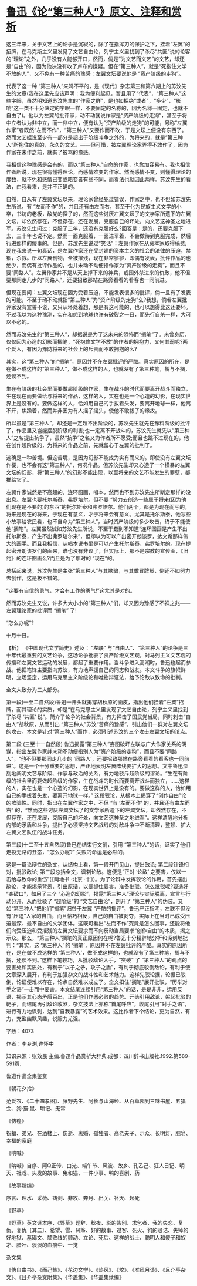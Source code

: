 # [鲁迅《论“第三种人”》原文、注释和赏析](https://www.vrrw.net/wx/9642.html)

这三年来，关于文艺上的论争是沉寂的，除了在指挥刀的保护之下，挂着“左翼”的招牌，在马克斯主义里发见了文艺自由论，列宁主义里找到了杀尽“共匪”说的论客的“理论”之外，几乎没有人能够开口，然而，倘是“为文艺而文艺”的文艺，却还是“自由”的，因为他决没有收了卢布的嫌疑。但在“第三种人”，就是“死抱住文学不放的人”，又不免有一种苦痛的豫感：左翼文坛要说他是 “资产阶级的走狗”。

代表了这一种 “第三种人”来鸣不平的，是《现代》杂志第三和第六期上的苏汶先生的文章(我在这里先应该声明：我为便利起见，暂且用了“代表”，“第三种人”这些字眼，虽然明知道苏汶先生的“作家之群”，是也如拒绝“或者”，“多少”，“影响”这一类不十分决定的字眼一样，不要固定的名称的，因为名称一固定，也就不自由了)。他以为左翼的批评家，动不动就说作家是“资产阶级的走狗”，甚至于将中立者认为非中立，而一非中立，便有认为“资产阶级的走狗”的可能，号称“左翼作家”者既然“左而不作”，“第三种人”又要作而不敢，于是文坛上便没有东西了。然而文艺据说至少有一部分是超出于阶级斗争之外的，为将来的，就是“第三种人”所抱住的真的，永久的文艺。——但可惜，被左翼理论家弄得不敢作了，因为作家在未作之前，就有了被骂的豫感。

我相信这种豫感是会有的，而以“第三种人”自命的作家，也愈加容易有。我也相信作者所说，现在很有懂得理论，而感情难变的作家。然而感情不变，则懂得理论的度数，就不免和感情已变或略变者有些不同，而看法也就因此两样。苏汶先生的看法，由我看来，是并不正确的。

自然，自从有了左翼文坛以来，理论家曾经犯过错误，作家之中，也不但如苏汶先生所说，有 “左而不作”的，并且还有由左而右，甚至于化为民族主义文学的小卒，书坊的老板，敌党的探子的，然而这些讨厌左翼文坛了的文学家所遗下的左翼文坛，却依然存在，不但存在，还在发展，克服自己的坏处，向文艺这神圣之地进军。苏汶先生问过：克服了三年，还没有克服好么?回答是：是的，还要克服下去，三十年也说不定。然而一面克服着，一面进军着，不会做待到克服完成，然后行进那样的傻事的。但是，苏汶先生说过“笑话”：左翼作家在从资本家取得稿费;现在我来说一句真话，是左翼作家还在受封建的资本主义的社会的法律的压迫，禁锢，杀戮。所以左翼刊物，全被摧残，现在非常寥寥，即偶有发表，批评作品的也绝少，而偶有批评作品的，也并未动不动便指作家为“资产阶级的走狗”，而且不要“同路人”。左翼作家并不是从天上掉下来的神兵，或国外杀进来的仇敌，他不但要那同走几步的“同路人”，还要招致那站在路旁看看的看客也一同前进。

但现在要问：左翼文坛现在因为受着压迫，不能发表很多的批评，倘一旦有了发表的可能，不至于动不动就指“第三种人”为“资产阶级的走狗”么?我想，倘若左翼批评家没有宣誓不说，又只从坏处着想，那是有这可能的，也可以想得比这还要坏。不过我以为这种豫测，实在和想到地球也许有破裂之一日，而先行自杀一样，大可以不必的。

然而苏汶先生的“第三种人”，却据说是为了这未来的恐怖而“搁笔”了。未曾身历，仅仅因为心造的幻影而搁笔，“死抱住文学不放”的作者的拥抱力，又何其弱呢?两个爱人，有因为豫防将来的社会上的斥责而不敢拥抱的么?

其实，这“第三种人”的“搁笔”，原因并不在左翼批评的严酷。真实原因的所在，是在做不成这样的“第三种人”，做不成这样的人，也就没有了第三种笔，搁与不搁，还谈不到。

生在有阶级的社会里而要做超阶级的作家，生在战斗的时代而要离开战斗而独立，生在现在而要做给与将来的作品，这样的人，实在也是一个心造的幻影，在现实世界上是没有的。要做这样的人，恰如用自己的手拔着头发，要离开地球一样，他离不开，焦躁着，然而并非因为有人摇了摇头，使他不敢拔了的缘故。

所以虽是“第三种人”，却还是一定超不出阶级的，苏汶先生就先在豫料阶级的批评了，作品里又岂能摆脱阶级的利害;也一定离不开战斗的，苏汶先生就先以“第三种人”之名提出抗争了，虽然“抗争”之名又为作者所不愿受;而且也跳不过现在的，他在创作超阶级的，为将来的作品之前，先就留心于左翼的批判了。

这确是一种苦境。但这苦境，是因为幻影不能成为实有而来的。即使没有左翼文坛作梗，也不会有这“第三种人”，何况作品。但苏汶先生却又心造了一个横暴的左翼文坛的幻影，将“第三种人”的幻影不能出现，以至将来的文艺不能发生的罪孽，都推给它了。

左翼作家诚然是不高超的，连环图画，唱本，然而也不到苏汶先生所断定那样的没出息。左翼也要托尔斯泰，弗罗培尔。但不要 “努力去创造一些属于将来(因为他们现在是不要的)的东西”的托尔斯泰和弗罗培尔。他们两个，都是为现在而写的，将来是现在的将来，于现在有意义，才于将来会有意义。尤其是托尔斯泰，他写些小故事给农民看，也不自命为“第三种人”，当时资产阶级的多少攻击，终于不能使他“搁笔”。左翼虽然诚如苏汶先生所说，不至于蠢到不知道“连环图画是产生不出托尔斯泰，产生不出弗罗培尔来”，但却以为可以产出密开朗该罗，达文希那样伟大的画手。而且我相信，从唱本说书里是可以产生托尔斯泰，弗罗培尔的。现在提起密开朗该罗们的画来，谁也没有非议了，但实际上，那不是宗教的宣传画，《旧约》的连环图画么?而且是为了那时的 “现在”的。

总括起来说，苏汶先生是主张“第三种人”与其欺骗，与其做冒牌货，倒还不如努力去创作，这是极不错的。

“定要有自信的勇气，才会有工作的勇气!”这尤其是对的。

然而苏汶先生又说，许多大大小小的“第三种人”们，却又因为豫感了不祥之兆——左翼理论家的批评而 “搁笔” 了!

“怎么办呢”?

十月十日。



【析】 《中国现代文学简史》述及： “左联” 与“自由人”、“第三种人”的论争是三十年代最重要的文艺论争，这场论争批驳了资产阶级文艺观，对马列主义文艺观的传播和左翼文艺运动的发展，都起了重要作用。当斗争进入高潮时，鲁迅也起而参战。他把笔锋主要指向苏汶，有力地声援自己的同志和战友。本文斗争的旗帜鲜明，立场坚定，运用马克思主义阶级论和唯物辩证法，给予论敌以致命的批判。

全文大致分为三大部分。

第一段(一至二自然段)鲁迅一开头就揭穿胡秋原的画皮，指出他们挂着“左翼”招牌，而其理论的实质，却是“在马克思主义里发现了文艺自由论，列宁主义里找到了杀尽 ‘共匪’ 说”。简介了论争的社会背景，有力抨击了国民党当局，同时刺击“自由人”胡秋原，从而引出 “第三种人”苏汶“苦痛的豫感”，引出他们一群对左翼文坛的攻击。本文是针对“第三种人”而作，必须引述苏汶的三个攻击左翼文坛的论点。

第二段 (三至十一自然段) 鲁迅揭露“第三种人”妄图破坏左联与广大作家关系的阴谋，指出左翼作家并未动不动便指别人为“资产阶级的走狗”，而且不要“同路人”，“他不但要那同走几步的 ‘同路人’，还要招致那站在路旁看看的看客也一同前进”。这是一个十分重要的思想，严正地表明左翼阵线要扩大的思想。文中鲁迅深刻地阐明文艺与阶级、作家与政治的关系，有力地驳斥超阶级的谬论。“生在有阶级的社会里而要做超阶级的作家，生在战斗的时代而要离开战斗而独立，……这样的人，实在也是一个心造的幻影，在现实世界上是没有的。要做这样的人，恰如用自己的手拔着头发，要离开地球一样。” 这段驳论，从根本上揭穿了“创作自由”论的欺骗性。同时，指出在左翼作家之中，不但 “有 ‘左而不作’ 的，并且还有由左而右” 的，“然而这些讨厌左翼文坛了的文学家所遗下的左翼文坛，却依然存在，不但存在，还在发展，克服自己的坏处，向文艺这神圣之地进军”。这样清醒地分析内部的矛盾和斗争，提出了必须坚持文艺战线的对敌斗争中不断清理，整顿、扩大左翼文艺队伍的战斗任务。

第三段(十二至十五自然段)鲁迅在结束行文前，引用 “第三种人”的话，证实了他们走投无路的丑态，“怎么办呢?” 失败的命运是必然的。

这是一篇论辩性的杂文，从结构上看，第一段开门见山，提出敌论; 第二段针锋相对，批驳敌论; 第三段总括全文，讽刺论敌。这便是“正对 ‘论敌’ 之要害，仅以一击给与致命的重伤”(《两地书 ·北京 ·十》)。为了论辩中发挥驳论的作用，首先摆出敌论，才能揭示背景，引出原话，以便抓住要害，准备批驳。怎么批驳呢?要选好 “突破口”，如用了三个 “心造的幻影”，揭露“第三种人”理论与实际脱离，宣言与行动分开，从而批驳了 “超阶级”的 “文艺自由论”，剖开了 “第三种人”的伪装。又如“第三种人”把他们“搁笔”归咎于左翼 “严酷的批评”，鲁迅严正指明，左联不但没有“压迫”人家的自由，而且恰巧相反，自己的自由被剥夺，实际上在当时已成受压迫最深、最不自由的文学团体。这既可看出“左而不作”究竟是怎么回事，还能将他们向受压迫和受摧残的左翼文坛要求而不向反动当局要求“创作自由”的本质，揭之示众。那么，“第三种人”搁笔的真正原因何在呢?鲁迅十分精辟地分析和深刻地批判：“其实，这 ‘第三种人’ 的 ‘搁笔’，原因并不在左翼批评的严酷。真实的原因所在，是在做不成这样的 ‘第三种人’，做不成这样的，也就没有了第三种笔，搁与不搁，还谈不到。”这样下笔较巧，从批驳敌论入手，“突破” 了 “第三种人”的观点的要害处和实质处，有利于“以子之矛，攻子之盾”，有利于彻底驳倒敌论，有利于使文章深入展开，有利于加强杂文的战斗性和艺术魅力。这样先驳论据，论据已驳倒，论证便难以存在，论点自然难以成立了。全文扣住“搁笔”展开批驳，“历举对手之语”一击而中要害。本文结尾连续引用“第三种人”的话，是是非非，运用反语，揭示其心态矛盾百出，正是他们作恶必败的趋势。开头引用敌论，架起批驳的靶子，而结尾再引敌论收煞，杂文技法上亦称“首尾呼应”，收尾引用“对手之语”，进行有力地讽刺，达到“自我暴露”的艺术效果。这比作者下个结论，更为自然，有力，充盈幽默风趣，说服力尤强。

字数：4073

作者：李乡浏,许怀中

知识来源：张效民 主编.鲁迅作品赏析大辞典.成都：四川辞书出版社.1992.第589-591页.

鲁迅作品全集鉴赏

《朝花夕拾》

范爱农、《二十四孝图》、藤野先生、阿长与山海经、从百草园到三味书屋、五猖会、狗·猫·鼠、琐记、无常

《仿徨》

祝福、弟兄、在酒楼上、伤逝、离婚、孤独者、高老夫子、示众、长明灯、肥皂、幸福的家庭

《呐喊》

《呐喊》自序、阿Q正传、白光、端午节、风波、故乡、孔乙己、狂人日记、明天、社戏、头发的故事、兔和猫、一件小事、鸭的喜剧、药

《故事新编》

序言、理水、采薇、铸剑、非攻、奔月、出关、补天、起死

《野草》

《野草》英文译本序、《野草》题辞、秋夜、影的告别、求乞者、我的失恋、复仇、复仇〔其二〕、希望、雪、风筝、好的故事、过客、死火、狗的驳诘、失掉的好地狱、墓碣文、颓败线的颤动、立论、死后、这样的战士、聪明人和傻子和奴才、腊叶、淡淡的血痕中、一觉

杂文集

《伪自由书》、《而己集》、《花边文学》、《热风》、《坟》、《准风月谈》、《且介亭杂文》、《且介亭杂文附集》、《华盖集》、《华盖集续编》

